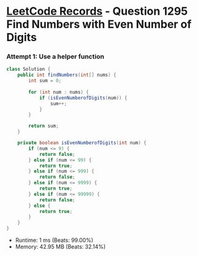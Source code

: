 # [LeetCode Records](../../README.md) - Question 1295 Find Numbers with Even Number of Digits

### Attempt 1: Use a helper function
```java
class Solution {
    public int findNumbers(int[] nums) {
        int sum = 0;
        
        for (int num : nums) {
            if (isEvenNumberofDigits(num)) {
                sum++;
            }
        }

        return sum;
    }

    private boolean isEvenNumberofDigits(int num) {
        if (num <= 9) {
            return false;
        } else if (num <= 99) {
            return true;
        } else if (num <= 999) {
            return false;
        } else if (num <= 9999) {
            return true;
        } else if (num <= 99999) {
            return false;
        } else {
            return true;
        }
    }
}
```
- Runtime: 1 ms (Beats: 99.00%)
- Memory: 42.95 MB (Beats: 32.14%)

<br>
